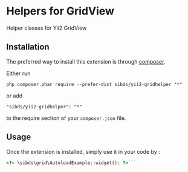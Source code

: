 Helpers for GridView
====================
Helper classes for Yii2 GridView

Installation
------------

The preferred way to install this extension is through [composer](http://getcomposer.org/download/).

Either run

```
php composer.phar require --prefer-dist sibds/yii2-gridhelper "*"
```

or add

```
"sibds/yii2-gridhelper": "*"
```

to the require section of your `composer.json` file.


Usage
-----

Once the extension is installed, simply use it in your code by  :

```php
<?= \sibds\grid\AutoloadExample::widget(); ?>```